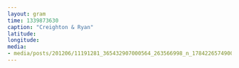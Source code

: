 ```yaml
---
layout: gram
time: 1339873630
caption: "Creighton & Ryan"
latitude: 
longitude: 
media:
- media/posts/201206/11191281_365432907000564_263566998_n_17842265749000351.jpg
---
```

